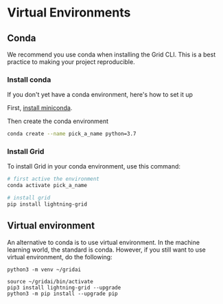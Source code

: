 # Virtual Environments

## Conda

We recommend you use conda when installing the Grid CLI. This is a best practice to making your project reproducible.

### Install conda

If you don't yet have a conda environment, here's how to set it up

First, [install miniconda](https://docs.conda.io/en/latest/miniconda.html).

Then create the conda environment

```bash
conda create --name pick_a_name python=3.7
```

### Install Grid

To install Grid in your conda environment, use this command:

```bash
# first active the environment
conda activate pick_a_name

# install grid
pip install lightning-grid
```

## Virtual environment

An alternative to conda is to use virtual environment. In the machine learning world, the standard is conda. However, if you still want to use virtual environment, do the following:

```
python3 -m venv ~/gridai
```

```text
source ~/gridai/bin/activate
pip3 install lightning-grid --upgrade
python3 -m pip install --upgrade pip
```

